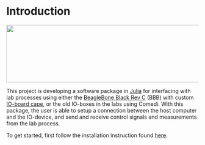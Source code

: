 # Introduction
<img src="/images/labio_overview.png" height="150" width="900">

This project is developing a software package in [Julia](https://julialang.org/)
for interfacing with lab processes using either the [BeagleBone Black Rev C](http://beagleboard.org/) (BBB)
with custom [IO-board cape](https://gitlab.control.lth.se/labdev/ioboards), or the old IO-boxes in the labs using Comedi.
With this package, the user is able to setup a connection between the
host computer and the IO-device, and send and
receive control signals and measurements from the lab process.

To get started, first follow the installation instruction found [here](installation.md).
